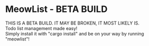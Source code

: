 # MeowList - BETA BUILD
THIS IS A BETA BUILD. IT MAY BE BROKEN, IT MOST LIKELY IS.<br>
Todo list management made easy!<br>
Simply install it with "cargo install" and be on your way by running "meowlist"!
